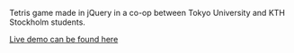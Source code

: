 Tetris game made in jQuery in a co-op between Tokyo University and KTH Stockholm students.

[Live demo can be found here](http://www.nada.kth.se/~dschlaug/TetrisJS/)
